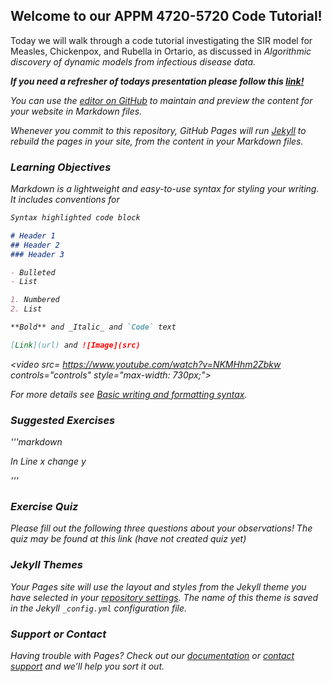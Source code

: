 ## Welcome to our APPM 4720-5720 Code Tutorial!

Today we will walk through a code tutorial investigating the SIR model for Measles, Chickenpox, and Rubella in Ortario, as discussed in <em>Algorithmic discovery of dynamic models from infectious disease data. <em>

**If you need a refresher of todays presentation please follow this [link!](https://docs.google.com/presentation/d/1GRg98F1XywcRTaKcQUPaYT0xAZytR4CvTtMcDWtW5C8/edit?usp=sharing)**

You can use the [editor on GitHub](https://github.com/JasmineGarland/APPM5720/edit/main/README.md) to maintain and preview the content for your website in Markdown files.

Whenever you commit to this repository, GitHub Pages will run [Jekyll](https://jekyllrb.com/) to rebuild the pages in your site, from the content in your Markdown files.

### Learning Objectives

Markdown is a lightweight and easy-to-use syntax for styling your writing. It includes conventions for

```markdown
Syntax highlighted code block

# Header 1
## Header 2
### Header 3

- Bulleted
- List

1. Numbered
2. List

**Bold** and _Italic_ and `Code` text

[Link](url) and ![Image](src)
```

<video src= https://www.youtube.com/watch?v=NKMHhm2Zbkw controls="controls" style="max-width: 730px;">
   </video>

For more details see [Basic writing and formatting syntax](https://docs.github.com/en/github/writing-on-github/getting-started-with-writing-and-formatting-on-github/basic-writing-and-formatting-syntax).
   
### Suggested Exercises
   
'''markdown
   
In Line x change y
   
'''

### Exercise Quiz
   Please fill out the following three questions about your observations!
   The quiz may be found at this link (have not created quiz yet)
   
   
   
   
### Jekyll Themes

Your Pages site will use the layout and styles from the Jekyll theme you have selected in your [repository settings](https://github.com/JasmineGarland/APPM5720/settings/pages). The name of this theme is saved in the Jekyll `_config.yml` configuration file.

### Support or Contact

Having trouble with Pages? Check out our [documentation](https://docs.github.com/categories/github-pages-basics/) or [contact support](https://support.github.com/contact) and we’ll help you sort it out.
